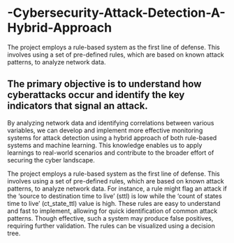 # -Cybersecurity-Attack-Detection-A-Hybrid-Approach
The project employs a rule-based system as the first line of defense. This involves using a set of pre-defined rules, which are based on known attack patterns, to analyze network data.

## The primary objective is to understand how cyberattacks occur and identify the key indicators that signal an attack. 
By analyzing network data and identifying correlations between various variables, we can develop and implement more effective monitoring systems for attack detection using a hybrid approach of both rule-based systems and machine learning. This knowledge enables us to apply learnings to real-world scenarios and contribute to the broader effort of securing the cyber landscape.

The project employs a rule-based system as the first line of defense. This involves using a set of pre-defined rules, which are based on known attack patterns, to analyze network data. For instance, a rule might flag an attack if the ‘source to destination time to live’ (sttl) is low while the ‘count of states time to live’ (ct_state_ttl) value is high. These rules are easy to understand and fast to implement, allowing for quick identification of common attack patterns. Though effective, such a system may produce false positives, requiring further validation. The rules can be visualized using a decision tree.
